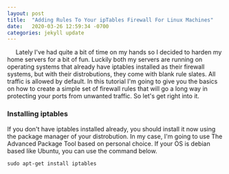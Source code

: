 ```yaml
---
layout: post
title:  "Adding Rules To Your ipTables Firewall For Linux Machines"
date:   2020-03-26 12:59:34 -0700
categories: jekyll update
---
```

&nbsp;&nbsp;&nbsp;&nbsp; Lately I've had quite a bit of time on my hands so I decided to harden my home servers for a bit of fun.  Luckily both my servers are running on 
operating systems that already have iptables installed as their firewall systems, but with their distrobutions, they come with blank rule slates.  All traffic is allowed by default.
In this tutorial I'm going to give you the basics on how to create a simple set of firewall rules that will go a long way in protecting your ports from unwanted traffic.  So let's get right into it.

### Installing iptables

If you don't have iptables installed already, you should install it now using the package manager of your distrobution.  In my case, I'm going to use The Advanced Package Tool based on personal choice.  If your OS is debian based like Ubuntu, you can use the command below.
```
sudo apt-get install iptables
```
